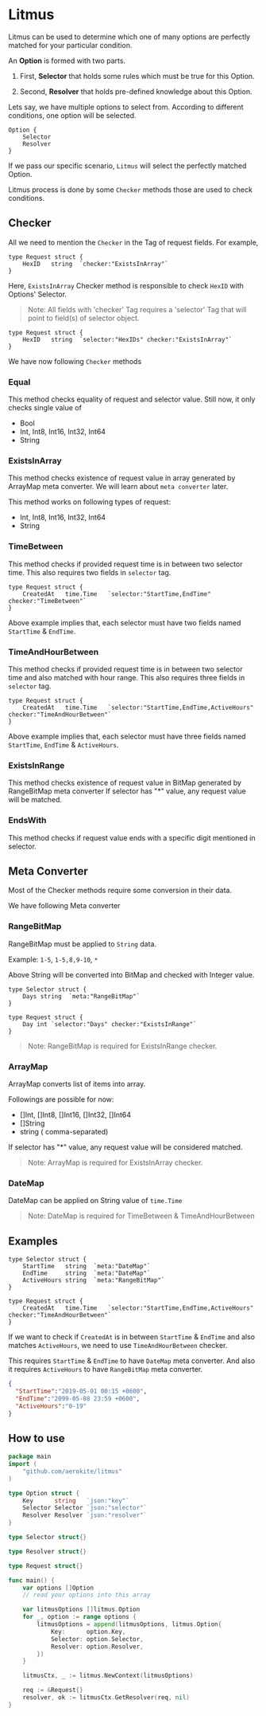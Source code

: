 # Litmus

Litmus can be used to determine which one of many options are perfectly matched for your particular condition.

An **Option** is formed with two parts.

1. First, **Selector** that holds some rules which must be true for this Option.
	
2. Second, **Resolver** that holds pre-defined knowledge about this Option. 

Lets say, we have multiple options to select from. According to different conditions, one option will be selected.

```
Option {
    Selector
    Resolver
}
```

If we pass our specific scenario, `Litmus` will select the perfectly matched Option.

Litmus process is done by some `Checker` methods those are used to check conditions.

## Checker

All we need to mention the `Checker` in the Tag of request fields. For example,

```
type Request struct {
    HexID   string  `checker:"ExistsInArray"`
}
```

Here, `ExistsInArray` Checker method is responsible to check `HexID` with Options' Selector.

> Note: All fields with 'checker' Tag requires a 'selector' Tag that
> will point to field(s) of selector object.

```
type Request struct {
    HexID   string  `selector:"HexIDs" checker:"ExistsInArray"`
}
```

We have now following `Checker` methods

### Equal

This method checks equality of request and selector value.
Still now, it only checks single value of

* Bool
* Int, Int8, Int16, Int32, Int64
* String

### ExistsInArray

This method checks existence of request value in array generated by ArrayMap meta converter.
We will learn about `meta converter` later.

This method works on following types of request:

* Int, Int8, Int16, Int32, Int64
* String

### TimeBetween

This method checks if provided request time is in between two selector time.
This also requires two fields in `selector` tag.

```
type Request struct {
    CreatedAt   time.Time   `selector:"StartTime,EndTime" checker:"TimeBetween"`
}
```

Above example implies that, each selector must have two fields named `StartTime` & `EndTime`.

### TimeAndHourBetween

This method checks if provided request time is in between two selector time and also matched with hour range.
This also requires three fields in `selector` tag.

```
type Request struct {
    CreatedAt   time.Time   `selector:"StartTime,EndTime,ActiveHours" checker:"TimeAndHourBetween"`
}
```

Above example implies that, each selector must have three fields named `StartTime`, `EndTime` & `ActiveHours`.

### ExistsInRange

This method checks existence of request value in BitMap generated by RangeBitMap meta converter
If selector has "*" value, any request value will be matched.

### EndsWith

This method checks if request value ends with a specific digit mentioned in selector.

## Meta Converter

Most of the Checker methods require some conversion in their data.

We have following Meta converter

### RangeBitMap

RangeBitMap must be applied to `String` data.

Example: `1-5`, `1-5,8,9-10`, `*`

Above String will be converted into BitMap and checked with Integer value.

```
type Selector struct {
    Days string  `meta:"RangeBitMap"`
}
```

```
type Request struct {
    Day int `selector:"Days" checker:"ExistsInRange"`
}
```

> Note: RangeBitMap is required for ExistsInRange checker.


### ArrayMap

ArrayMap converts list of items into array.

Followings are possible for now:

* []Int, []Int8, []Int16, []Int32, []Int64
* []String
* string ( comma-separated)

If selector has "*" value, any request value will be considered matched.

> Note: ArrayMap is required for ExistsInArray checker.

### DateMap

DateMap can be applied on String value of `time.Time`

> Note: DateMap is required for TimeBetween & TimeAndHourBetween


## Examples

```
type Selector struct {
    StartTime   string  `meta:"DateMap"`
    EndTime     string  `meta:"DateMap"`
    ActiveHours string  `meta:"RangeBitMap"`
}

type Request struct {
    CreatedAt   time.Time   `selector:"StartTime,EndTime,ActiveHours" checker:"TimeAndHourBetween"`
}
```

If we want to check if `CreatedAt` is in between `StartTime` & `EndTime` and also matches `ActiveHours`,
we need to use `TimeAndHourBetween` checker.

This requires `StartTime` & `EndTime` to have `DateMap` meta converter. And also it requires `ActiveHours` to have
`RangeBitMap` meta converter.

```json
{
  "StartTime":"2019-05-01 00:15 +0600",
  "EndTime":"2099-05-08 23:59 +0600",
  "ActiveHours":"0-19"
}
```


## How to use

```go
package main
import (
	"github.com/aerokite/litmus"
)

type Option struct {
	Key      string   `json:"key"`
	Selector Selector `json:"selector"`
	Resolver Resolver `json:"resolver"`
}

type Selector struct{}

type Resolver struct{}

type Request struct{}

func main() {
	var options []Option
	// read your options into this array

	var litmusOptions []litmus.Option
	for _, option := range options {
		litmusOptions = append(litmusOptions, litmus.Option{
			Key:      option.Key,
			Selector: option.Selector,
			Resolver: option.Resolver,
		})
	}

	litmusCtx, _ := litmus.NewContext(litmusOptions)

	req := &Request{}
	resolver, ok := litmusCtx.GetResolver(req, nil)
}
```
